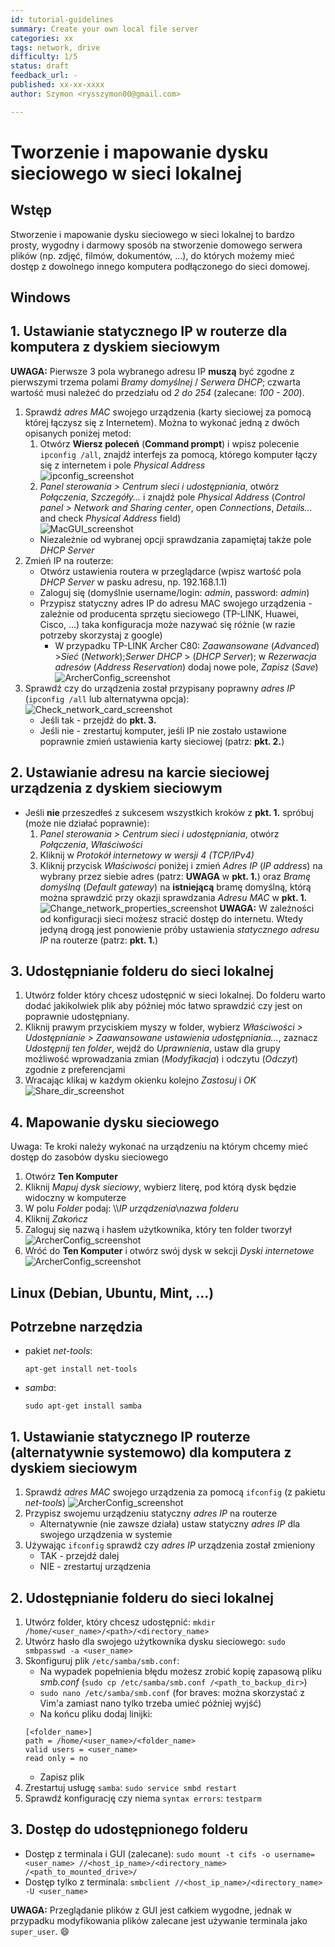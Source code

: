 ```yaml
---
id: tutorial-guidelines
summary: Create your own local file server
categories: xx
tags: network, drive
difficulty: 1/5
status: draft
feedback_url: -
published: xx-xx-xxxx
author: Szymon <rysszymon00@gmail.com>

---
```


# Tworzenie i mapowanie dysku sieciowego w sieci lokalnej

## Wstęp
Stworzenie i mapowanie dysku sieciowego w sieci lokalnej to bardzo prosty, wygodny i darmowy sposób na stworzenie domowego serwera plików (np. zdjęć, filmów, dokumentów, ...), do których możemy mieć dostęp z dowolnego innego komputera podłączonego do sieci domowej.

## __Windows__

## 1. Ustawianie statycznego IP w routerze dla komputera z dyskiem sieciowym
__UWAGA:__ Pierwsze 3 pola wybranego adresu IP __muszą__ być zgodne z pierwszymi trzema polami _Bramy domyślnej_ / _Serwera DHCP_; czwarta wartość musi należeć do przedziału od _2 do 254_ (zalecane: _100 - 200_).
1. Sprawdź _adres MAC_ swojego urządzenia (karty sieciowej za pomocą której łączysz się z Internetem). Można to wykonać jedną z dwóch opisanych poniżej metod: 
    1. Otwórz __Wiersz poleceń__ (__Command prompt__) i wpisz polecenie `ipconfig /all`, znajdź interfejs za pomocą, którego komputer łączy się z internetem i pole _Physical Address_ <br/>
    ![ipconfig_screenshot](IMG/edited_get_mac_address_using_ipconfig.png)
    2. _Panel sterowania > Centrum sieci i udostępniania_, otwórz _Połączenia_, _Szczegóły..._ i znajdź pole _Physical Address_ (_Control panel > Network and Sharing center_, open _Connections_, _Details..._ and check _Physical Address_ field) <br/>
    ![MacGUI_screenshot](IMG/edited_get_mac_address_using_GUI.png)
    * Niezależnie od wybranej opcji sprawdzania zapamiętaj także pole _DHCP Server_
2. Zmień IP na routerze:
    * Otwórz ustawienia routera w przeglądarce (wpisz wartość pola _DHCP Server_ w pasku adresu, np. 192.168.1.1)
    * Zaloguj się (domyślnie username/login: _admin_, password: _admin_)
    * Przypisz statyczny adres IP do adresu MAC swojego urządzenia - zależnie od producenta sprzętu sieciowego (TP-LINK, Huawei, Cisco, ...) taka konfiguracja może nazywać się różnie (w razie potrzeby skorzystaj z google)
        * W przypadku TP-LINK Archer C80: _Zaawansowane_ (_Advanced_) >_Sieć_ (_Network_);_Serwer DHCP_ > (_DHCP Server_); w _Rezerwacja adresów_ (_Address Reservation_) dodaj nowe pole, _Zapisz_ (_Save_) <br/>
        ![ArcherConfig_screenshot](IMG/edited_set_static_IP_on_archer_c80.png)
3. Sprawdź czy do urządzenia został przypisany poprawny _adres IP_ (`ipconfig /all` lub alternatywna opcja): <br/>
    ![Check_network_card_screenshot](IMG/edited_check_network_card.png)
    * Jeśli tak - przejdź do __pkt. 3.__
    * Jeśli nie - zrestartuj komputer, jeśli IP nie zostało ustawione poprawnie zmień ustawienia karty sieciowej (patrz: __pkt. 2.__)

## 2. Ustawianie adresu na karcie sieciowej urządzenia z dyskiem sieciowym
* Jeśli __nie__ przeszedłeś z sukcesem wszystkich kroków z __pkt. 1.__ spróbuj (może nie działać poprawnie):
    1. _Panel sterowania > Centrum sieci i udostępniania_, otwórz _Połączenia_, _Właściwości_
    2. Kliknij w _Protokół internetowy w wersji 4 (TCP/IPv4)_
    3. Kliknij przycisk _Właściwości_ poniżej i zmień _Adres IP_ (_IP address_) na wybrany przez siebie adres (patrz: __UWAGA__ w __pkt. 1.__) oraz _Bramę domyślną_ (_Default gateway_) na __istniejącą__ bramę domyślną, którą można sprawdzić przy okazji sprawdzania _Adresu MAC_ w __pkt. 1.__ <br/>
    ![Change_network_properties_screenshot](IMG/edited_change_network_card_properties_GUI.png)
    __UWAGA:__ W zależności od konfiguracji sieci możesz stracić dostęp do internetu. Wtedy jedyną drogą jest ponowienie próby ustawienia _statycznego adresu IP_ na routerze (patrz: __pkt. 1.__)

## 3. Udostępnianie folderu do sieci lokalnej
1. Utwórz folder który chcesz udostępnić w sieci lokalnej. Do folderu warto dodać jakikolwiek plik aby później móc łatwo sprawdzić czy jest on poprawnie udostępniany.
2. Kliknij prawym przyciskiem myszy w folder, wybierz _Właściwości > Udostępnianie > Zaawansowane ustawienia udostępniania..._, zaznacz _Udostępnij ten folder_, wejdź do _Uprawnienia_, ustaw dla grupy możliwość wprowadzania zmian (_Modyfikacja_) i odczytu (_Odczyt_) zgodnie z preferencjami
3. Wracając klikaj w każdym okienku kolejno _Zastosuj_ i _OK_ <br/>
![Share_dir_screenshot](IMG/edited_share_directory_windows.png)


## 4. Mapowanie dysku sieciowego
Uwaga: Te kroki należy wykonać na urządzeniu na którym chcemy mieć dostęp do zasobów dysku sieciowego
1. Otwórz __Ten Komputer__
2. Kliknij _Mapuj dysk sieciowy_, wybierz literę, pod którą dysk będzie widoczny w komputerze
3. W polu _Folder_ podaj: \\\\_IP urządzenia_\\_nazwa folderu_
4. Kliknij _Zakończ_
5. Zaloguj się nazwą i hasłem użytkownika, który ten folder tworzył <br/>
![ArcherConfig_screenshot](IMG/edited_map_network_drive_windows.png)
6. Wróć do __Ten Komputer__ i otwórz swój dysk w sekcji _Dyski internetowe_ <br/>
![ArcherConfig_screenshot](IMG/edited_mapped_dir_windows.png)


## __Linux (Debian, Ubuntu, Mint, ...)__

## Potrzebne narzędzia
* pakiet _net-tools_: 
    ```
    apt-get install net-tools
    ``` 
* _samba_:
    ``` 
    sudo apt-get install samba
    ```

## 1. Ustawianie statycznego IP routerze (alternatywnie systemowo) dla komputera z dyskiem sieciowym
1. Sprawdź _adres MAC_ swojego urządzenia za pomocą `ifconfig` (z pakietu _net-tools_)
![ArcherConfig_screenshot](IMG/check_MAC_linux.png)
2. Przypisz swojemu urządzeniu statyczny _adres IP_ na routerze
    * Alternatywnie (nie zawsze działa) ustaw statyczny _adres IP_ dla swojego urządzenia w systemie
3. Używając `ifconfig` sprawdź czy _adres IP_ urządzenia został zmieniony
    * TAK - przejdź dalej
    * NIE - zrestartuj urządzenia

## 2. Udostępnianie folderu do sieci lokalnej
1. Utwórz folder, który chcesz udostępnić:
`mkdir /home/<user_name>/<path>/<directory_name>`
2. Utwórz hasło dla swojego użytkownika dysku sieciowego:
`sudo smbpasswd -a <user_name>`
3. Skonfiguruj plik `/etc/samba/smb.conf`:
    * Na wypadek popełnienia błędu możesz zrobić kopię zapasową pliku _smb.conf_ (`sudo cp /etc/samba/smb.conf /<path_to_backup_dir>`)
    * `sudo nano /etc/samba/smb.conf` (for braves: można skorzystać z Vim'a zamiast nano tylko trzeba umieć później wyjść)
    * Na końcu pliku dodaj linijki:
    ```
    [<folder_name>]
    path = /home/<user_name>/<folder_name>
    valid users = <user_name>
    read only = no
    ```
    * Zapisz plik
4. Zrestartuj usługę `samba`:
`sudo service smbd restart`
5. Sprawdź konfigurację czy niema `syntax errors`:
`testparm`

## 3. Dostęp do udostępnionego folderu
* Dostęp z terminala i GUI (zalecane):
`sudo mount -t cifs -o username=<user_name> //<host_ip_name>/<directory_name> /<path_to_mounted_drive>/`
* Dostęp tylko z terminala:
`smbclient //<host_ip_name>/<directory_name> -U <user_name>`

__UWAGA:__ Przeglądanie plików z GUI jest całkiem wygodne, jednak w przypadku modyfikowania plików zalecane jest używanie terminala jako `super_user`. :smile:
